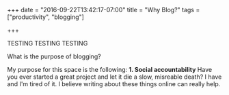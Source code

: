 +++
date = "2016-09-22T13:42:17-07:00"
title = "Why Blog?"
tags = ["productivity", "blogging"]

+++

TESTING TESTING TESTING

What is the purpose of blogging?

My purpose for this space is the following:
**1. Social accountability**
Have you ever started a great project and let it die a slow, misreable death? I have and I'm tired of it. I believe writing about these things online can really help.
